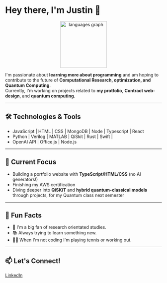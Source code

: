 # Hey there, I'm Justin 👋

<div align="center">
<!--  <img src="https://github-readme-stats.vercel.app/api?username=justinpardo&hide_title=false&hide_rank=false&show_icons=true&include_all_commits=true&count_private=true&disable_animations=false&theme=kacho_ga&locale=en&hide_border=false" height="150" alt="stats graph"  /> -->
  <img src="https://github-readme-stats.vercel.app/api/top-langs?username=justinpardo&locale=en&hide_title=false&layout=compact&card_width=320&langs_count=5&theme=kacho_ga&hide_border=false" height="150" alt="languages graph"  />
</div>

I'm passionate about **learning more about programming** and am hoping to contribute to the future of **Computational Research, optimization, and Quantum Computing**.  
Currently, I'm working on projects related to **my protfolio**, **Contract web-design**, and **quantum computing**.

---

## 🛠️ Technologies & Tools
- JavaScript | HTML | CSS | MongoDB | Node | Typescript | React
- Python | Verilog | MATLAB | QiSkit | Rust | Swift | 
- OpenAI API | Office.js | Node.js

---

## 🎯 Current Focus
- Building a portfolio website with **TypeScript/HTML/CSS** (no AI generators!)
- Finishing my AWS certification
- Diving deeper into **QiSKiT** and **hybrid quantum-classical models** through projects, for my Quantum class next semester

---

## 🌱 Fun Facts
- 🎨 I'm a big fan of research orientated studies.
- 📚 Always trying to learn something new.
- 🏋️‍♂️ When I'm not coding I'm  playing tennis or working out.

---

## 📫 Let's Connect!
[LinkedIn](https://www.linkedin.com/in/your-link/) 

